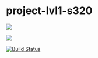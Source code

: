 # project-lvl1-s320
<a href="https://codeclimate.com/github/Konstantin-GIT/project-lvl1-s320/maintainability"><img src="https://api.codeclimate.com/v1/badges/04fc9fc3f2114e75265f/maintainability" /></a>

<a href="https://codeclimate.com/github/Konstantin-GIT/project-lvl1-s320/test_coverage"><img src="https://api.codeclimate.com/v1/badges/04fc9fc3f2114e75265f/test_coverage" /></a>

[![Build Status](https://travis-ci.org/Konstantin-GIT/project-lvl1-s320.svg?branch=master)](https://travis-ci.org/Konstantin-GIT/project-lvl1-s320)
